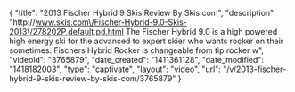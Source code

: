 {
    "title": "2013 Fischer Hybrid 9 Skis Review By Skis.com",
    "description": "http:\/\/www.skis.com\/Fischer-Hybrid-9.0-Skis-2013\/278202P,default,pd.html  The Fischer Hybrid 9.0 is a high powered high energy ski for the advanced to expert skier who wants rocker on their sometimes. Fischers Hybrid Rocker is changeable from tip rocker w",
    "videoid": "3765879",
    "date_created": "1411361128",
    "date_modified": "1418182003",
    "type": "captivate",
    "layout": "video",
    "url": "\/v\/2013-fischer-hybrid-9-skis-review-by-skis-com\/3765879"
}